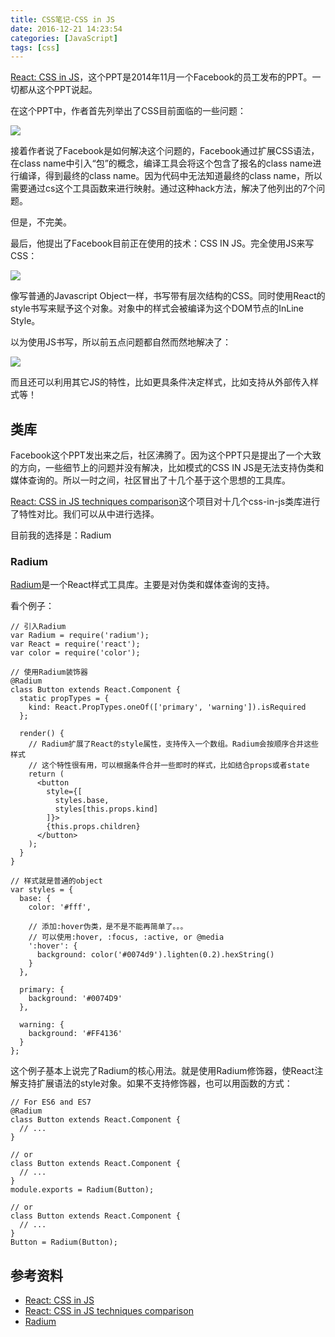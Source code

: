 ```yaml
---
title: CSS笔记-CSS in JS
date: 2016-12-21 14:23:54
categories: [JavaScript]
tags: [css]
---
```


[React: CSS in JS][React: CSS in JS]，这个PPT是2014年11月一个Facebook的员工发布的PPT。一切都从这个PPT说起。

<!-- more -->

在这个PPT中，作者首先列举出了CSS目前面临的一些问题：

![](/img/js/css-in-js-plan.png)

接着作者说了Facebook是如何解决这个问题的，Facebook通过扩展CSS语法，在class name中引入“包”的概念，编译工具会将这个包含了报名的class name进行编译，得到最终的class name。因为代码中无法知道最终的class name，所以需要通过cs这个工具函数来进行映射。通过这种hack方法，解决了他列出的7个问题。

但是，不完美。

最后，他提出了Facebook目前正在使用的技术：CSS IN JS。完全使用JS来写CSS：

![](/img/js/css-in-js-inline-style.png.png)

像写普通的Javascript Object一样，书写带有层次结构的CSS。同时使用React的style书写来赋予这个对象。对象中的样式会被编译为这个DOM节点的InLine Style。

以为使用JS书写，所以前五点问题都自然而然地解决了：

![](/img/js/css-in-js-plan2.png.png)

而且还可以利用其它JS的特性，比如更具条件决定样式，比如支持从外部传入样式等！

## 类库
Facebook这个PPT发出来之后，社区沸腾了。因为这个PPT只是提出了一个大致的方向，一些细节上的问题并没有解决，比如模式的CSS IN JS是无法支持伪类和媒体查询的。所以一时之间，社区冒出了十几个基于这个思想的工具库。

[React: CSS in JS techniques comparison][React: CSS in JS techniques comparison]这个项目对十几个css-in-js类库进行了特性对比。我们可以从中进行选择。

目前我的选择是：Radium

### Radium
[Radium][Radium]是一个React样式工具库。主要是对伪类和媒体查询的支持。

看个例子：

```
// 引入Radium
var Radium = require('radium');
var React = require('react');
var color = require('color');

// 使用Radium装饰器
@Radium
class Button extends React.Component {
  static propTypes = {
    kind: React.PropTypes.oneOf(['primary', 'warning']).isRequired
  };

  render() {
	// Radium扩展了React的style属性，支持传入一个数组。Radium会按顺序合并这些样式
	// 这个特性很有用，可以根据条件合并一些即时的样式，比如结合props或者state
    return (
      <button
        style={[
          styles.base,
          styles[this.props.kind]
        ]}>
        {this.props.children}
      </button>
    );
  }
}

// 样式就是普通的object
var styles = {
  base: {
    color: '#fff',

	// 添加:hover伪类，是不是不能再简单了。。。
	// 可以使用:hover, :focus, :active, or @media
    ':hover': {
      background: color('#0074d9').lighten(0.2).hexString()
    }
  },

  primary: {
    background: '#0074D9'
  },

  warning: {
    background: '#FF4136'
  }
};
```

这个例子基本上说完了Radium的核心用法。就是使用Radium修饰器，使React注解支持扩展语法的style对象。如果不支持修饰器，也可以用函数的方式：

```
// For ES6 and ES7
@Radium
class Button extends React.Component {
  // ...
}

// or
class Button extends React.Component {
  // ...
}
module.exports = Radium(Button);

// or
class Button extends React.Component {
  // ...
}
Button = Radium(Button);
```

## 参考资料
- [React: CSS in JS][React: CSS in JS]
- [React: CSS in JS techniques comparison][React: CSS in JS techniques comparison]
- [Radium][Radium]

[React: CSS in JS]: https://speakerdeck.com/vjeux/react-css-in-js
[React: CSS in JS techniques comparison]: https://github.com/MicheleBertoli/css-in-js
[Radium]: https://github.com/FormidableLabs/radium